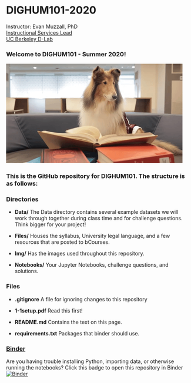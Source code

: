 # DIGHUM101-2020
Instructor: 
Evan Muzzall, PhD  
[Instructional Services Lead](https://dlab.berkeley.edu/people/evan-muzzall)  
[UC Berkeley D-Lab](https://dlab.berkeley.edu/)

### Welcome to DIGHUM101 - Summer 2020!

![dogreading](Img/giphy-dog.gif)

### This is the GitHub repository for DIGHUM101. The structure is as follows:

### Directories
- **Data/**  The Data directory contains several example datasets we will work through together during class time and for challenge questions. Think bigger for your project! 

- **Files/**  Houses the syllabus, University legal language, and a few resources that are posted to bCourses.  

- **Img/**  Has the images used throughout this repository. 

- **Notebooks/**  Your Jupyter Notebooks, challenge questions, and solutions. 

### Files
- **.gitignore**  A file for ignoring changes to this repository

- **1-1setup.pdf**  Read this first! 

- **README.md**  Contains the text on this page. 

- **requirements.txt**  Packages that binder should use.

### [Binder](https://blog.jupyter.org/mybinder-org-serves-two-million-launches-7543ae498a2a)

Are you having trouble installing Python, importing data, or otherwise running the notebooks? Click this badge to open this repository in Binder [![Binder](https://mybinder.org/badge_logo.svg)](https://mybinder.org/v2/gh/dlab-berkeley/DIGHUM101-2020/master)
 
